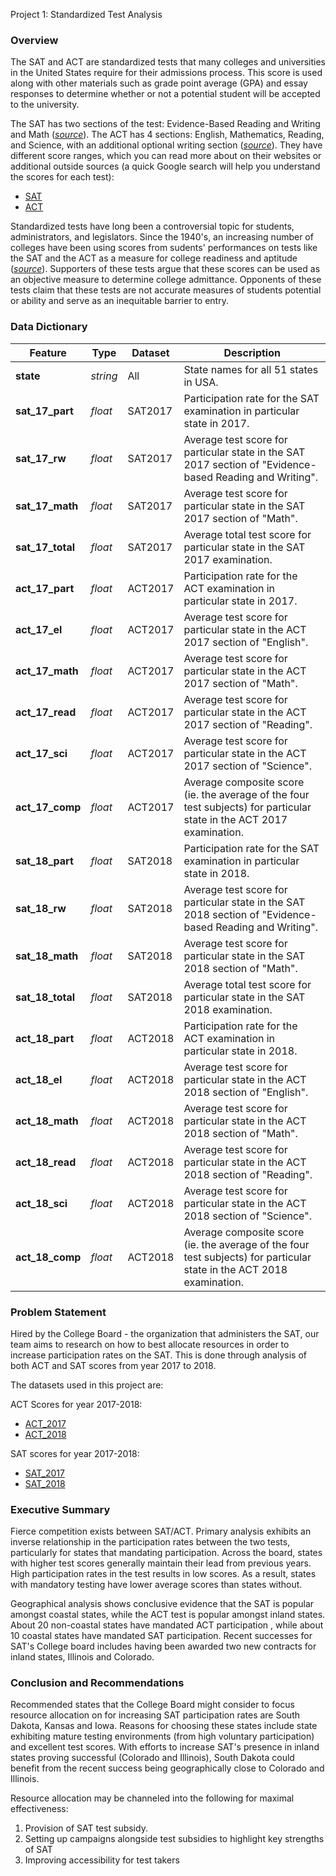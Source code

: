 Project 1: Standardized Test Analysis

### Overview

The SAT and ACT are standardized tests that many colleges and universities in the United States require for their admissions process. This score is used along with other materials such as grade point average (GPA) and essay responses to determine whether or not a potential student will be accepted to the university.

The SAT has two sections of the test: Evidence-Based Reading and Writing and Math ([*source*](https://www.princetonreview.com/college/sat-sections)). The ACT has 4 sections: English, Mathematics, Reading, and Science, with an additional optional writing section ([*source*](https://www.act.org/content/act/en/products-and-services/the-act/scores/understanding-your-scores.html)). They have different score ranges, which you can read more about on their websites or additional outside sources (a quick Google search will help you understand the scores for each test):
* [SAT](https://collegereadiness.collegeboard.org/sat)
* [ACT](https://www.act.org/content/act/en.html)

Standardized tests have long been a controversial topic for students, administrators, and legislators. Since the 1940's, an increasing number of colleges have been using scores from sudents' performances on tests like the SAT and the ACT as a measure for college readiness and aptitude ([*source*](https://www.minotdailynews.com/news/local-news/2017/04/a-brief-history-of-the-sat-and-act/)). Supporters of these tests argue that these scores can be used as an objective measure to determine college admittance. Opponents of these tests claim that these tests are not accurate measures of students potential or ability and serve as an inequitable barrier to entry.

### Data Dictionary

|Feature|Type|Dataset|Description|
|---|---|---|---|
|**state**|*string*|All|State names for all 51 states in USA.|
|**sat_17_part**|*float*|SAT2017|Participation rate for the SAT examination in particular state in 2017.|
|**sat_17_rw**|*float*|SAT2017|Average test score for particular state in the SAT 2017 section of "Evidence-based Reading and Writing".|
|**sat_17_math**|*float*|SAT2017|Average test score for particular state in the SAT 2017 section of "Math".|
|**sat_17_total**|*float*|SAT2017|Average total test score for particular state in the SAT 2017 examination.|
|**act_17_part**|*float*|ACT2017|Participation rate for the ACT examination in particular state in 2017.|
|**act_17_el**|*float*|ACT2017|Average test score for particular state in the ACT 2017 section of "English".|
|**act_17_math**|*float*|ACT2017|Average test score for particular state in the ACT 2017 section of "Math".|
|**act_17_read**|*float*|ACT2017|Average test score for particular state in the ACT 2017 section of "Reading".|
|**act_17_sci**|*float*|ACT2017|Average test score for particular state in the ACT 2017 section of "Science".|
|**act_17_comp**|*float*|ACT2017|Average composite score (ie. the average of the four test subjects) for particular state in the ACT 2017 examination.|
|**sat_18_part**|*float*|SAT2018|Participation rate for the SAT examination in particular state in 2018.|
|**sat_18_rw**|*float*|SAT2018|Average test score for particular state in the SAT 2018 section of "Evidence-based Reading and Writing".|
|**sat_18_math**|*float*|SAT2018|Average test score for particular state in the SAT 2018 section of "Math".|
|**sat_18_total**|*float*|SAT2018|Average total test score for particular state in the SAT 2018 examination.|
|**act_18_part**|*float*|ACT2018|Participation rate for the ACT examination in particular state in 2018.|
|**act_18_el**|*float*|ACT2018|Average test score for particular state in the ACT 2018 section of "English".|
|**act_18_math**|*float*|ACT2018|Average test score for particular state in the ACT 2018 section of "Math".|
|**act_18_read**|*float*|ACT2018|Average test score for particular state in the ACT 2018 section of "Reading".|
|**act_18_sci**|*float*|ACT2018|Average test score for particular state in the ACT 2018 section of "Science".|
|**act_18_comp**|*float*|ACT2018|Average composite score (ie. the average of the four test subjects) for particular state in the ACT 2018 examination.|

### Problem Statement

Hired by the College Board - the organization that administers the SAT, our team aims to research on how to best allocate resources in order to increase participation rates on the SAT. This is done through analysis of both ACT and SAT scores from year 2017 to 2018.

The datasets used in this project are:

ACT Scores for year 2017-2018:
- [ACT_2017](https://blog.prepscholar.com/act-scores-by-state-averages-highs-and-lows)
- [ACT_2018](https://nces.ed.gov/programs/digest/d18/tables/dt18_226.60.asp)

SAT scores for year 2017-2018:
- [SAT_2017](https://blog.collegevine.com/here-are-the-average-sat-scores-by-state/)
- [SAT_2018](https://blog.collegevine.com/here-are-the-average-sat-scores-by-state/)

### Executive Summary 

Fierce competition exists between SAT/ACT. Primary analysis exhibits an inverse relationship in the participation rates between the two tests, particularly for states that mandating participation. Across the board, states with higher test scores generally maintain their lead from previous years. High participation rates in the test results in low scores. As a result, states with mandatory testing have lower average scores than states without.

Geographical analysis shows conclusive evidence that the SAT is popular amongst coastal states, while the ACT test is popular amongst inland states. About 20 non-coastal states have mandated ACT participation , while about 10 coastal states have mandated SAT participation. Recent successes for SAT's College board includes having been awarded two new contracts for inland states, Illinois and Colorado.

### Conclusion and Recommendations

Recommended states that the College Board might consider to focus resource allocation on for increasing SAT participation rates are South Dakota, Kansas and Iowa. Reasons for choosing these states include state exhibiting mature testing environments (from high voluntary participation) and excellent test scores. With efforts to increase SAT's presence in inland states proving successful (Colorado and Illinois), South Dakota could benefit from the recent success being geographically close to Colorado and Illinois.

Resource allocation may be channeled into the following for maximal effectiveness: 
1. Provision of SAT test subsidy.
2. Setting up campaigns alongside test subsidies to highlight key strengths of SAT
3. Improving accessibility for test takers


